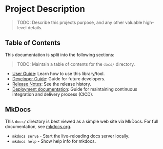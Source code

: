 # Project Description

> TODO: Describe this projects purpose, and any other valuable high-level details.

## Table of Contents

This documentation is split into the following sections:

> TODO: Maintain a table of contents for the `docs/` directory.

* [User Guide](user-guide.md): Learn how to use this library/tool.
* [Developer Guide](development.md): Guide for future developers.
* [Release Notes](release-notes.md): See the release history.
* [Deployment documentation](jenkins-cicd.md): Guide for maintaining continuous integration and delivery process (CICD).

## MkDocs 

This `docs/` directory is best viewed as a simple web site via MkDocs.
For full documentation, see [mkdocs.org](https://www.mkdocs.org).

* `mkdocs serve` - Start the live-reloading docs server locally.
* `mkdocs help` - Show help info for mkdocs.
